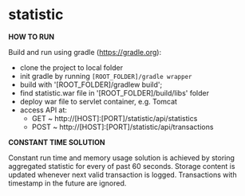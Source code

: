 # statistic

<b>HOW TO RUN</b>

Build and run using gradle (https://gradle.org):
  - clone the project to local folder
  - init gradle by running `[ROOT_FOLDER]/gradle wrapper`
  - build with '[ROOT_FOLDER]/gradlew build';
  - find statistic.war file in '[ROOT_FOLDER]/build/libs' folder
  - deploy war file to servlet container, e.g. Tomcat
  - access API at:
    - GET ~ http://[HOST]:[PORT]/statistic/api/statistics 
    - POST ~ http://[HOST]:[PORT]/statistic/api/transactions

<b>CONSTANT TIME SOLUTION</b>

Constant run time and memory usage solution is achieved by storing aggregated statistic for every of past 60 seconds.
Storage content is updated whenever next valid transaction is logged. 
Transactions with timestamp in the future are ignored.
